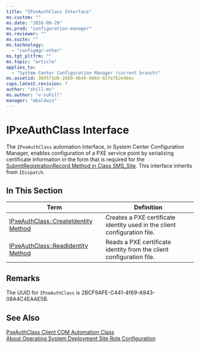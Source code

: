 ```yaml
---
title: "IPxeAuthClass Interface"
ms.custom: ""
ms.date: "2016-09-20"
ms.prod: "configuration-manager"
ms.reviewer: ""
ms.suite: ""
ms.technology: 
  - "configmgr-other"
ms.tgt_pltfrm: ""
ms.topic: "article"
applies_to: 
  - "System Center Configuration Manager (current branch)"
ms.assetid: 309571d9-2689-4b49-946d-927e782e96ec
caps.latest.revision: 7
author: "shill-ms"
ms.author: "v-suhill"
manager: "mbaldwin"
---
```

# IPxeAuthClass Interface
The `IPxeAuthClass` automation interface, in System Center Configuration Manager, enables configuration of a PXE service point by serializing certificate information in the form that is required for the [SubmitRegistrationRecord Method in Class SMS_Site](../../../../../develop/reference/core/servers/configure/submitregistrationrecord-method-in-class-sms_site.md). This interface inherits from `IDispatch`.  
  
## In This Section  
  
|Term|Definition|  
|----------|----------------|  
|[IPxeAuthClass::CreateIdentity Method](../../../../../develop/reference/core/clients/client-classes/ipxeauthclass--createidentity-method.md)|Creates a PXE certificate identity used in the client configuration file.|  
|[IPxeAuthClass::ReadIdentity Method](../../../../../develop/reference/core/clients/client-classes/ipxeauthclass--readidentity-method.md)|Reads a PXE certificate identity from the client configuration file.|  
  
## Remarks  
 The UUID for `IPxeAuthClass` is 2BCF9AFE-C441-4f69-A943-08A4C4EAAE5B.  
  
## See Also  
 [PxeAuthClass Client COM Automation Class](../../../../../develop/reference/core/clients/client-classes/pxeauthclass-client-com-automation-class.md)   
 [About Operating System Deployment Site Role Configuration](../../../../../develop/osd/about-operating-system-deployment-site-role-configuration.md)